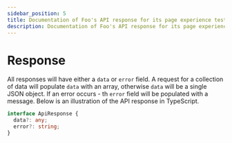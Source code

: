 ```yaml
---
sidebar_position: 5
title: Documentation of Foo's API response for its page experience testing services
description: Documentation of Foo's API response for its page experience testing services. Foo provides testing and monitoring services using Lighthouse and Web Vitals.
---
```


# Response

All responses will have either a `data` or `error` field. A request for a collection of data will populate `data` with an array, otherwise `data` will be a single JSON object. If an error occurs - th `error` field will be populated with a message. Below is an illustration of the API response in TypeScript.

```typescript
interface ApiResponse {
  data?: any;
  error?: string;
}
```
